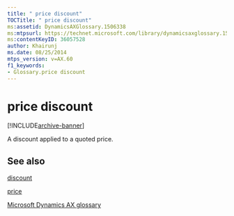 ```yaml
---
title: " price discount"
TOCTitle: " price discount"
ms:assetid: DynamicsAXGlossary.1506338
ms:mtpsurl: https://technet.microsoft.com/library/dynamicsaxglossary.1506338(v=AX.60)
ms:contentKeyID: 36057528
author: Khairunj
ms.date: 08/25/2014
mtps_version: v=AX.60
f1_keywords:
- Glossary.price discount
---
```


# price discount


[!INCLUDE[archive-banner](includes/archive-banner.md)]

A discount applied to a quoted price.

## See also

[discount](discount.md)

[price](price.md)

[Microsoft Dynamics AX glossary](glossary/microsoft-dynamics-ax-glossary.md)

  


